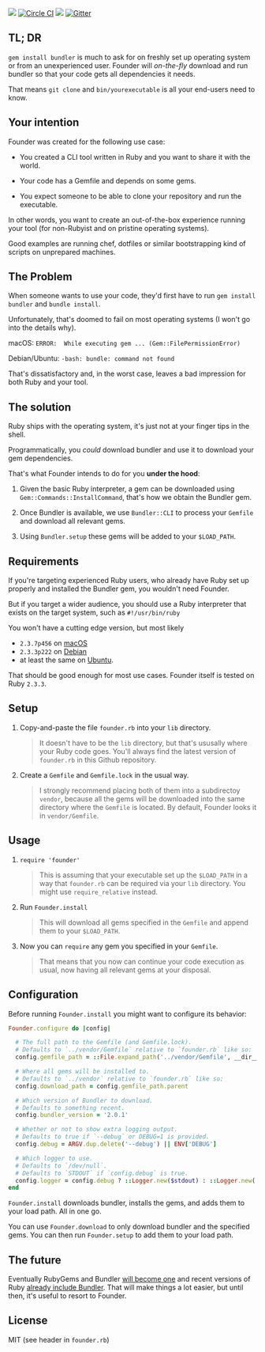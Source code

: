 ![](https://img.shields.io/github/tag-date/halo/founder.svg?label=version)
[![Circle CI](https://img.shields.io/circleci/project/github/halo/founder/master.svg)](https://circleci.com/gh/halo/founder)
![](https://img.shields.io/github/license/halo/founder.svg?color=blue)
[![Gitter](https://badges.gitter.im/halo/founder.svg)](https://gitter.im/halo/founder)

## TL; DR

`gem install bundler` is much to ask for on freshly set up operating system or from an unexperienced user. Founder will *on-the-fly* download and run bundler so that your code gets all dependencies it needs.

That means `git clone` and `bin/yourexecutable` is all your end-users need to know.

## Your intention

Founder was created for the following use case:

* You created a CLI tool written in Ruby and you want to share it with the world.

* Your code has a Gemfile and depends on some gems.

* You expect someone to be able to clone your repository and run the executable.

In other words, you want to create an out-of-the-box experience running your tool (for non-Rubyist and on pristine operating systems).

Good examples are running chef, dotfiles or similar bootstrapping kind of scripts on unprepared machines.

## The Problem

When someone wants to use your code, they'd first have to run `gem install bundler` and `bundle install`.

Unfortunately, that's doomed to fail on most operating systems (I won't go into the details why).

macOS: `ERROR:  While executing gem ... (Gem::FilePermissionError)`

Debian/Ubuntu: `-bash: bundle: command not found`

That's dissatisfactory and, in the worst case, leaves a bad impression for both Ruby and your tool.

## The solution

Ruby ships with the operating system, it's just not at your finger tips in the shell.

Programmatically, you *could* download bundler and use it to download your gem dependencies.

That's what Founder intends to do for you **under the hood**:

1. Given the basic Ruby interpreter, a gem can be downloaded using `Gem::Commands::InstallCommand`, that's how we obtain the Bundler gem.

1. Once Bundler is available, we use `Bundler::CLI` to process your `Gemfile` and download all relevant gems.

1. Using `Bundler.setup` these gems will be added to your `$LOAD_PATH`.


## Requirements

If you're targeting experienced Ruby users, who already have Ruby set up properly and installed the Bundler gem, you wouldn't need Founder.

But if you target a wider audience, you should use a Ruby interpreter that exists on the target system, such as `#!/usr/bin/ruby`

You won't have a cutting edge version, but most likely

* `2.3.7p456` on [macOS](https://apple.stackexchange.com/a/257629)
* `2.3.3p222` on [Debian](https://packages.debian.org/stretch/ruby)
* at least the same on [Ubuntu](https://askubuntu.com/questions/918838/which-ruby-version-is-included-in-ubuntu-16-04).

That should be good enough for most use cases. Founder itself is tested on Ruby `2.3.3`.

## Setup

1. Copy-and-paste the file `founder.rb` into your `lib` directory.

   > It doesn't have to be the `lib` directory, but that's ususally where your Ruby code goes. You'll always find the latest version of `founder.rb` in this Github repository.

1. Create a `Gemfile` and `Gemfile.lock` in the usual way.

   > I strongly recommend placing both of them into a subdirectoy `vendor`, because all the gems will be downloaded into the same directory where the `Gemfile` is located. By default, Founder looks it in `vendor/Gemfile`.

## Usage

1. `require 'founder'`

   > This is assuming that your executable set up the `$LOAD_PATH` in a way that `founder.rb` can be required via your `lib` directory. You might use `require_relative` instead.

1. Run `Founder.install`

   > This will download all gems specified in the `Gemfile` and append them to your `$LOAD_PATH`.

1. Now you can `require` any gem you specified in your `Gemfile`.

   > That means that you now can continue your code execution as usual, now having all relevant gems at your disposal.

## Configuration

Before running `Founder.install` you might want to configure its behavior:

```ruby
Founder.configure do |config|

  # The full path to the Gemfile (and Gemfile.lock).
  # Defaults to `../vendor/Gemfile` relative to `founder.rb` like so:
  config.gemfile_path = ::File.expand_path('../vendor/Gemfile', __dir__)

  # Where all gems will be installed to.
  # Defaults to `../vendor` relative to `founder.rb` like so:
  config.download_path = config.gemfile_path.parent

  # Which version of Bundler to download.
  # Defaults to something recent.
  config.bundler_version = '2.0.1'

  # Whether or not to show extra logging output.
  # Defaults to true if `--debug` or DEBUG=1 is provided.
  config.debug = ARGV.dup.delete('--debug') || ENV['DEBUG']

  # Which logger to use.
  # Defaults to `/dev/null`.
  # Defaults to `STDOUT` if `config.debug` is true.
  config.logger = config.debug ? ::Logger.new($stdout) : ::Logger.new('/dev/null')
end
```

`Founder.install` downloads bundler, installs the gems, and adds them to your load path. All in one go.

You can use `Founder.download` to only download bundler and the specified gems. You can then run `Founder.setup` to add them to your load path.

## The future

Eventually RubyGems and Bundler [will become one](https://github.com/rubygems/rubygems/issues/1681) and recent versions of Ruby [already include Bundler](https://bugs.ruby-lang.org/issues/12733). That will make things a lot easier, but until then, it's useful to resort to Founder.

## License

MIT (see header in `founder.rb`)
